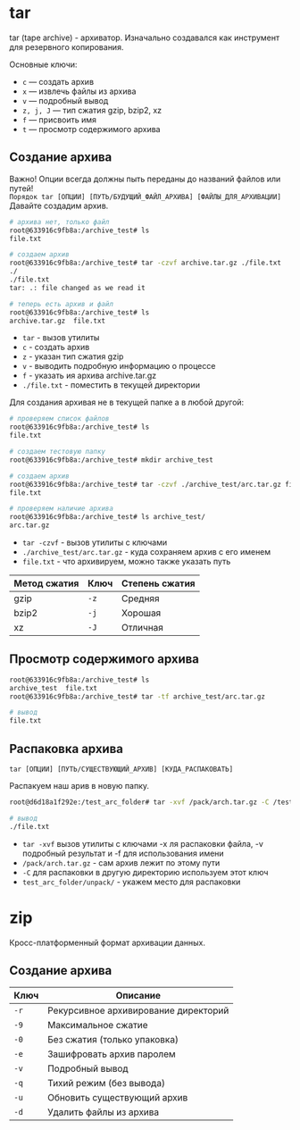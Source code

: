 # tar

tar (tape archive) - архиватор. Изначально создавался как инструмент для резервного копирования.  


Основные ключи:  
- `c` — создать архив
- `x` — извлечь файлы из архива
- `v` — подробный вывод
- `z, j, J` — тип сжатия gzip, bzip2, xz
- `f` — присвоить имя
- `t` — просмотр содержимого архива

## Создание архива

Важно! Опции всегда должны пыть переданы до названий файлов или путей!  
`Порядок tar [ОПЦИИ] [ПУТЬ/БУДУЩИЙ_ФАЙЛ_АРХИВА] [ФАЙЛЫ_ДЛЯ_АРХИВАЦИИ]`
Давайте создадим архив.
```sh
# архива нет, только файл
root@633916c9fb8a:/archive_test# ls
file.txt

# создаем архив
root@633916c9fb8a:/archive_test# tar -czvf archive.tar.gz ./file.txt
./
./file.txt
tar: .: file changed as we read it

# теперь есть архив и файл
root@633916c9fb8a:/archive_test# ls
archive.tar.gz  file.txt
```
* `tar` - вызов утилиты
* `с` - создать архив
* `z` - указан тип сжатия gzip
* `v` - выводить подробную информацию о процессе
* `f` - указать ия архива archive.tar.gz
* `./file.txt` - поместить в текущей директории

Для создания архивая не в текущей папке а в любой другой:
```sh
# проверяем список файлов 
root@633916c9fb8a:/archive_test# ls
file.txt

# создаем тестовую папку
root@633916c9fb8a:/archive_test# mkdir archive_test

# создаем архив
root@633916c9fb8a:/archive_test# tar -czvf ./archive_test/arc.tar.gz file.txt 
file.txt

# проверяем наличие архива
root@633916c9fb8a:/archive_test# ls archive_test/
arc.tar.gz
```

* `tar -czvf` - вызов утилиты с ключами
* `./archive_test/arc.tar.gz` - куда сохраняем архив с его именем
* `file.txt` - что архивируем, можно также указать путь

| Метод сжатия | Ключ | Степень сжатия |
|-------------|------|----------------|
| gzip        | `-z` | Средняя        |
| bzip2       | `-j` | Хорошая        |
| xz          | `-J` | Отличная       |

## Просмотр содержимого архива 
```sh
root@633916c9fb8a:/archive_test# ls
archive_test  file.txt
root@633916c9fb8a:/archive_test# tar -tf archive_test/arc.tar.gz 

# вывод
file.txt
```

## Распаковка архива
`tar [ОПЦИИ] [ПУТЬ/СУЩЕСТВУЮЩИЙ_АРХИВ] [КУДА_РАСПАКОВАТЬ]`

Распакуем наш арив в новую папку.  
```sh
root@d6d18a1f292e:/test_arc_folder# tar -xvf /pack/arch.tar.gz -C /test_arc_folder/unpack/

# вывод
./file.txt
```

- `tar -xvf` вызов утилиты с ключами -x ля распаковки файла, -v подробный  результат и -f для использования имени  
- `/pack/arch.tar.gz` - сам архив лежит по этому пути  
- `-C` для распаковки в другую директорию используем этот ключ  
- `test_arc_folder/unpack/` - укажем место для распаковки  

# zip

Кросс-платформенный формат архивации данных.  

## Создание архива 

| Ключ | Описание |
|------|----------|
| `-r` | Рекурсивное архивирование директорий |
| `-9` | Максимальное сжатие |
| `-0` | Без сжатия (только упаковка) |
| `-e` | Зашифровать архив паролем |
| `-v` | Подробный вывод |
| `-q` | Тихий режим (без вывода) |
| `-u` | Обновить существующий архив |
| `-d` | Удалить файлы из архива |

